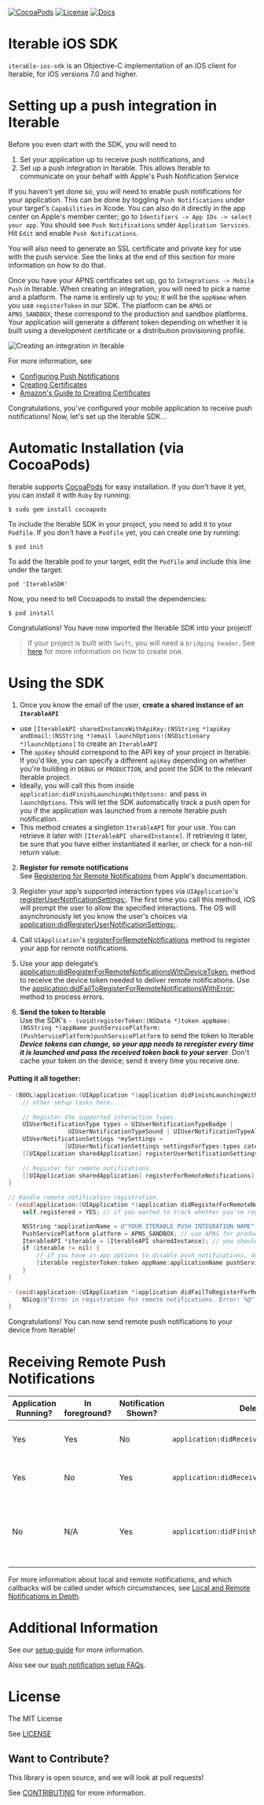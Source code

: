 [![CocoaPods](https://img.shields.io/cocoapods/v/IterableSDK.svg?style=flat)](https://cocoapods.org/pods/IterableSDK)
[![License](https://img.shields.io/cocoapods/l/IterableSDK.svg?style=flat)](https://opensource.org/licenses/MIT)
[![Docs](https://img.shields.io/cocoapods/metrics/doc-percent/IterableSDK.svg?style=flat)](http://cocoadocs.org/docsets/IterableSDK/2.0.0/)

# Iterable iOS SDK

`iterable-ios-sdk` is an Objective-C implementation of an iOS client for Iterable, for iOS versions 7.0 and higher.

# Setting up a push integration in Iterable

Before you even start with the SDK, you will need to 

1. Set your application up to receive push notifications, and 
2. Set up a push integration in Iterable. This allows Iterable to communicate on your behalf with Apple's Push Notification Service

If you haven't yet done so, you will need to enable push notifications for your application. This can be done by toggling `Push Notifications` under your target's `Capabilities` in Xcode. You can also do it directly in the app center on Apple's member center; go to `Identifiers -> App IDs -> select your app`. You should see `Push Notifications` under `Application Services`. Hit `Edit` and enable `Push Notifications`.

You will also need to generate an SSL certificate and private key for use with the push service. See the links at the end of this section for more information on how to do that.

Once you have your APNS certificates set up, go to `Integrations -> Mobile Push` in Iterable. When creating an integration, you will need to pick a name and a platform. The name is entirely up to you; it will be the `appName` when you use `registerToken` in our SDK. The platform can be `APNS` or `APNS_SANDBOX`; these correspond to the production and sandbox platforms. Your application will generate a different token depending on whether it is built using a development certificate or a distribution provisioning profile.

![Creating an integration in Iterable](http://support.iterable.com/hc/en-us/article_attachments/202957719/Screen_Shot_2015-07-30_at_3.15.56_PM.png)

For more information, see

* [Configuring Push Notifications](https://developer.apple.com/library/ios/documentation/IDEs/Conceptual/AppDistributionGuide/AddingCapabilities/AddingCapabilities.html#//apple_ref/doc/uid/TP40012582-CH26-SW6)
* [Creating Certificates](https://developer.apple.com/library/ios/documentation/IDEs/Conceptual/AppDistributionGuide/MaintainingCertificates/MaintainingCertificates.html#//apple_ref/doc/uid/TP40012582-CH31-SW32)
* [Amazon's Guide to Creating Certificates](http://docs.aws.amazon.com/sns/latest/dg/mobile-push-apns.html)

Congratulations, you've configured your mobile application to receive push notifications! Now, let's set up the Iterable SDK...

# Automatic Installation (via CocoaPods)

Iterable supports [CocoaPods](https://cocoapods.org) for easy installation. If you don't have it yet, you can install it with `Ruby` by running:
```
$ sudo gem install cocoapods 
```

To include the Iterable SDK in your project, you need to add it to your `Podfile`. If you don't have a `Podfile` yet, you can create one by running:
```
$ pod init
```

To add the Iterable pod to your target, edit the `Podfile` and include this line under the target:
```
pod 'IterableSDK'
```

Now, you need to tell Cocoapods to install the dependencies:
```
$ pod install
```

Congratulations! You have now imported the Iterable SDK into your project! 

> If your project is built with `Swift`, you will need a `bridging header`. See [here](https://developer.apple.com/library/ios/documentation/Swift/Conceptual/BuildingCocoaApps/MixandMatch.html) for more information on how to create one.

# Using the SDK

1. Once you know the email of the user, **create a shared instance of an `IterableAPI`**
  * use `[IterableAPI sharedInstanceWithApiKey:(NSString *)apiKey andEmail:(NSString *)email launchOptions:(NSDictionary *)launchOptions]` to create an `IterableAPI`
  * The `apiKey` should correspond to the API key of your project in Iterable. If you'd like, you can specify a different `apiKey` depending on whether you're building in `DEBUG` or `PRODUCTION`, and point the SDK to the relevant Iterable project.
  * Ideally, you will call this from inside `application:didFinishLaunchingWithOptions:` and pass in `launchOptions`. This will let the SDK automatically track a push open for you if the application was launched from a remote Iterable push notification. 
  * This method creates a singleton `IterableAPI` for your use. You can retrieve it later with `[IterableAPI sharedInstance]`. If retrieving it later, be sure that you have either instantiated it earlier, or check for a non-nil return value. 

2. **Register for remote notifications**  
   See [Registering for Remote Notifications](https://developer.apple.com/library/ios/documentation/NetworkingInternet/Conceptual/RemoteNotificationsPG/Chapters/IPhoneOSClientImp.html#//apple_ref/doc/uid/TP40008194-CH103-SW2) from Apple's documentation.
  1. Register your app’s supported interaction types via `UIApplication`'s [registerUserNotificationSettings:](https://developer.apple.com/library/ios/documentation/UIKit/Reference/UIApplication_Class/index.html#//apple_ref/occ/instm/UIApplication/registerUserNotificationSettings:). The first time you call this method, iOS will prompt the user to allow the specified interactions. The OS will asynchronously let you know the user's choices via [application:didRegisterUserNotificationSettings:](https://developer.apple.com/library/ios/documentation/UIKit/Reference/UIApplicationDelegate_Protocol/index.html#//apple_ref/occ/intfm/UIApplicationDelegate/application:didRegisterUserNotificationSettings:).
  2. Call `UIApplication`'s [registerForRemoteNotifications](https://developer.apple.com/library/ios/documentation/UIKit/Reference/UIApplication_Class/index.html#//apple_ref/occ/instm/UIApplication/registerForRemoteNotifications) method to register your app for remote notifications.
  3. Use your app delegate’s [application:didRegisterForRemoteNotificationsWithDeviceToken:](https://developer.apple.com/library/ios/documentation/UIKit/Reference/UIApplicationDelegate_Protocol/index.html#//apple_ref/occ/intfm/UIApplicationDelegate/application:didRegisterForRemoteNotificationsWithDeviceToken:) method to receive the device token needed to deliver remote notifications. Use the [application:didFailToRegisterForRemoteNotificationsWithError:](https://developer.apple.com/library/ios/documentation/UIKit/Reference/UIApplicationDelegate_Protocol/index.html#//apple_ref/occ/intfm/UIApplicationDelegate/application:didFailToRegisterForRemoteNotificationsWithError:) method to process errors.

3. **Send the token to Iterable**  
   Use the SDK's `- (void)registerToken:(NSData *)token appName:(NSString *)appName pushServicePlatform:(PushServicePlatform)pushServicePlatform` to send the token to Iterable   
   ***Device tokens can change, so your app needs to reregister every time it is launched and pass the received token back to your server***. Don't cache your token on the device; send it every time you receive one. 

#### Putting it all together:

```objective-c
- (BOOL)application:(UIApplication *)application didFinishLaunchingWithOptions:(NSDictionary *)launchOptions {
    // other setup tasks here....
 
    // Register the supported interaction types.
    UIUserNotificationType types = UIUserNotificationTypeBadge |
                 UIUserNotificationTypeSound | UIUserNotificationTypeAlert;
    UIUserNotificationSettings *mySettings =
                [UIUserNotificationSettings settingsForTypes:types categories:nil];
    [[UIApplication sharedApplication] registerUserNotificationSettings:mySettings];
 
    // Register for remote notifications.
    [[UIApplication sharedApplication] registerForRemoteNotifications];
}
 
// Handle remote notification registration.
- (void)application:(UIApplication *)application didRegisterForRemoteNotificationsWithDeviceToken:(NSData *)token {
    self.registered = YES; // if you wanted to track whether you've registered for push, this is the place to do it

    NSString *applicationName = @"YOUR ITERABLE PUSH INTEGRATION NAME"; // the application name configured in Iterable when setting up your push credentials
    PushServicePlatform platform = APNS_SANDBOX; // use APNS for production
    IterableAPI *iterable = [IterableAPI sharedInstance]; // you should call sharedInstanceWithApiKey before this
    if (iterable != nil) {
        // if you have in-app options to disable push notifications, don't call registerToken if the user disabled notifications (as registerToken will add and enable the device)
        [iterable registerToken:token appName:applicationName pushServicePlatform:psp]; // register the token with Iterable
    }    
}
 
- (void)application:(UIApplication *)application didFailToRegisterForRemoteNotificationsWithError:(NSError *)error {
    NSLog(@"Error in registration for remote notifications. Error: %@", error);
}
```

Congratulations! You can now send remote push notifications to your device from Iterable!

# Receiving Remote Push Notifications

Application Running? | In foreground? | Notification Shown? | Delegate | When | Notes
--- | --- | --- | --- | --- | ---
Yes | Yes | No | `application:didReceiveRemoteNotification:` | Immediately | call `trackPushOpen` and pass in `userInfo`
Yes | No | Yes | `application:didReceiveRemoteNotification:` | On Notification Click | call `trackPushOpen` and pass in `userInfo`
No | N/A | Yes | `application:didFinishLaunchingWithOptions:` | On Notification Click | instantiate an `IterableAPI` and pass in `launchOptions`; a push open will be tracked automatically

For more information about local and remote notifications, and which callbacks will be called under which circumstances, see [Local and Remote Notifications in Depth](https://developer.apple.com/library/ios/documentation/NetworkingInternet/Conceptual/RemoteNotificationsPG/Chapters/WhatAreRemoteNotif.html#//apple_ref/doc/uid/TP40008194-CH102-SW1).

# Additional Information

See our [setup guide](http://support.iterable.com/hc/en-us/articles/204780589-Push-Notification-Setup-iOS-and-Android-) for more information.

Also see our [push notification setup FAQs](http://support.iterable.com/hc/en-us/articles/206791196-Push-Notification-Setup-FAQ-s).

# License

The MIT License

See [LICENSE](https://github.com/Iterable/iterable-ios-sdk/blob/master/LICENSE)

## Want to Contribute?

This library is open source, and we will look at pull requests!

See [CONTRIBUTING](CONTRIBUTING.md) for more information.
